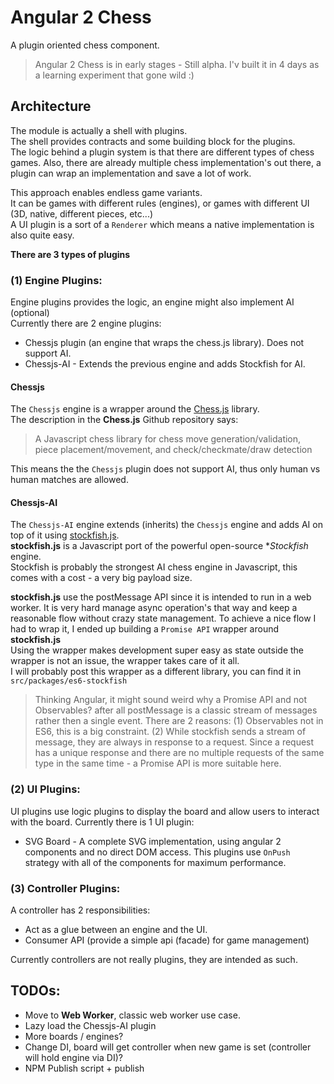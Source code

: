 # Angular 2 Chess

A plugin oriented chess component.  

> Angular 2 Chess is in early stages - Still alpha.
> I'v built it in 4 days as a learning experiment that gone wild :)

## Architecture
The module is actually a shell with plugins.  
The shell provides contracts and some building block for the plugins.  
The logic behind a plugin system is that there are different types of chess games. Also, there are already multiple chess implementation's out there, a plugin can wrap an implementation and save a lot of work.  

This approach enables endless game variants.  
It can be games with different rules (engines), or games with different UI (3D, native, different pieces, etc...)  
A UI plugin is a sort of a `Renderer` which means a native implementation is also quite easy.  
 
**There are 3 types of plugins**

### (1) Engine Plugins:
Engine plugins provides the logic, an engine might also implement AI (optional)  
Currently there are 2 engine plugins:  
 
  * Chessjs plugin (an engine that wraps the chess.js library). Does not support AI.
  * Chessjs-AI - Extends the previous engine and adds Stockfish for AI.

#### Chessjs
The `Chessjs` engine is a wrapper around the [Chess.js](https://github.com/jhlywa/chess.js) library.  
The description in the **Chess.js** Github repository says:  
> A Javascript chess library for chess move generation/validation, piece placement/movement, and check/checkmate/draw detection

This means the the `Chessjs` plugin does not support AI, thus only human vs human matches are allowed.

#### Chessjs-AI
The `Chessjs-AI` engine extends (inherits) the `Chessjs` engine and adds AI on top of it using [stockfish.js](https://github.com/nmrugg/stockfish.js).  
**stockfish.js** is a Javascript port of the powerful open-source **Stockfish* engine.  
Stockfish is probably the strongest AI chess engine in Javascript, this comes with a cost - a very big payload size.

**stockfish.js** use the postMessage API since it is intended to run in a web worker.
It is very hard manage async operation's that way and keep a reasonable flow without crazy state management.
To achieve a nice flow I had to wrap it, I ended up building a `Promise API` wrapper around **stockfish.js**  
Using the wrapper makes development super easy as state outside the wrapper is not an issue, the wrapper takes care of it all.  
I will probably post this wrapper as a different library, you can find it in `src/packages/es6-stockfish`

> Thinking Angular, it might sound weird why a Promise API and not Observables? after all postMessage is a classic stream of messages rather then a single event.
There are 2 reasons: (1) Observables not in ES6, this is a big constraint. (2) While stockfish sends a stream of message, they are always in response to a request.
Since a request has a unique response and there are no multiple requests of the same type in the same time - a Promise API is more suitable here.



### (2) UI Plugins:
UI plugins use logic plugins to display the board and allow users to interact with the board.
Currently there is 1 UI plugin:

  * SVG Board - A complete SVG implementation, using angular 2 components and no direct DOM access.
  This plugins use `OnPush` strategy with all of the components for maximum performance.
  
### (3) Controller Plugins:
A controller has 2 responsibilities:

  * Act as a glue between an engine and the UI.
  * Consumer API (provide a simple api (facade) for game management)

Currently controllers are not really plugins, they are intended as such.



## TODOs:

 * Move to **Web Worker**, classic web worker use case.
 * Lazy load the Chessjs-AI plugin
 * More boards / engines?
 * Change DI, board will get controller when new game is set (controller will hold engine via DI)?
 * NPM Publish script + publish